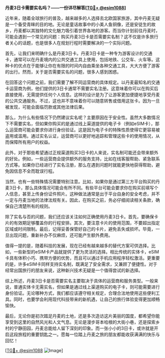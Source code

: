 **丹麦3日卡需要实名吗？——一份详尽解答[[TG💪+ @esim1088](https://t.me/s/esim1088)]**

近年来，随着全球旅行的普及，越来越多的人选择去北欧国家旅游，其中丹麦无疑是一个备受青睐的目的地。无论是童话故事中的小美人鱼铜像，还是安徒生的故乡，丹麦都以其独特的文化魅力吸引着世界各地的游客。而当你计划前往丹麦时，可能会遇到一个常见的问题：购买丹麦3日卡是否需要实名制？这不仅是许多旅行者关心的话题，也是很多人在规划行程时需要解决的一个实际问题。

首先，让我们来明确什么是丹麦3日卡。丹麦3日卡是一种专为游客设计的交通卡，通常可以在丹麦境内的公共交通工具上使用，包括地铁、公交车、火车等。这种卡的优点在于能够让你在有限的时间内自由乘坐各种交通工具，大大方便了游客的出行。然而，关于是否需要实名的问题，很多人感到困惑。

在回答这个问题之前，我们需要了解不同运营商的具体规定。以丹麦最知名的交通卡运营商为例，他们提供的3日卡通常不需要实名注册。这意味着你可以在购买后直接使用，无需提供任何个人信息。这样的设计是为了让游客更加便捷地享受丹麦的公共交通服务。不过，这也并不意味着你可以随意转售或借用这张卡。因为一旦被发现，可能会面临罚款或其他法律后果。

那么，为什么有些情况下仍然建议实名呢？主要原因在于安全性。虽然大多数情况下不需要实名，但如果你购买的是通过线上渠道提供的电子卡（例如eSIM卡），那么运营商可能会要求你进行身份验证。这是因为电子卡的特殊性质使得它更容易被盗用或滥用。通过实名认证，运营商可以更好地追踪和管理这些卡的使用情况，从而保障所有用户的权益。

此外，对于那些希望通过正规渠道购买3日卡的人来说，实名制可能还会带来额外的好处。例如，一些运营商会提供额外的服务支持，比如在线客服帮助、紧急联系方式等。如果你已经进行了实名注册，那么在遇到问题时就能更快地获得帮助，避免因信息不全而耽误行程。

当然，也有一些特殊情况需要特别注意。比如，如果你是通过第三方平台购买的丹麦3日卡，那么具体情况可能会有所不同。有些平台可能会要求你在购买前填写个人信息，甚至上传身份证件照片。这种做法通常是出于平台自身的安全考虑，并不一定与丹麦当地的法律法规有关。因此，在购买之前，务必仔细阅读相关条款，确保自己清楚所有的规则。

除了实名与否的问题，我们还应该关注如何正确使用丹麦3日卡。首先，要确保卡片的有效期足够覆盖你的行程安排。其次，要注意卡片的使用范围，不要超出指定区域或时间限制。最后，记得妥善保管好自己的卡片，避免丢失或损坏。毕竟，一旦出现问题，重新补办不仅麻烦，还可能产生额外费用。

值得一提的是，随着科技的发展，现在已经有越来越多的替代方案可供选择。比如，一些新型的eSIM卡产品就提供了更为灵活的选择。相比传统的实体卡，eSIM卡具有体积小巧、携带方便的优势，而且可以通过手机应用程序轻松激活。更重要的是，许多eSIM卡同样支持实名制，既满足了安全需求，又兼顾了便捷性。对于经常出国旅行的朋友来说，这种新兴技术无疑是一个值得尝试的新选择。

综上所述，丹麦3日卡是否需要实名主要取决于具体的运营商和服务类型。一般来说，普通实体卡无需实名，但如果是通过线上渠道购买的电子卡，则可能需要进行身份验证。无论哪种方式，我们都应该遵守相关规定，合理合法地使用这些便利工具。同时，也要学会利用现代科技带来的新机遇，让自己的旅行体验变得更加顺畅愉快。

最后，无论你是初次踏足丹麦的土地，还是多次造访这片美丽的国度，都希望你能享受到这里的自然风光和人文气息。无论是漫步哥本哈根的大街小巷，还是探索乡村的宁静田园，丹麦总能给人留下深刻的印象。而一张小小的3日卡，或许就是开启这段旅程的重要钥匙之一。愿每一位踏上丹麦之旅的朋友都能收获满满的快乐与回忆！

[[TG💪+ @esim1088](https://t.me/s/esim1088) ![Image](https://i.postimg.cc/4NQfJmqS/Snipaste-2025-05-13-00-14-12.png)]